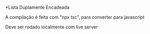 *Lista Duplamente Encadeada

A compilação é feita com "npx tsc", para converter para javascript

Deve ser rodado localmente com live server
